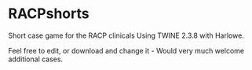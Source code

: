# RACPshorts
Short case game for the RACP clinicals
Using TWINE 2.3.8 with Harlowe.

Feel free to edit, or download and change it - Would very much welcome additional cases.
